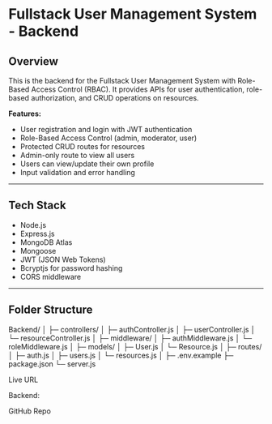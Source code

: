 # Fullstack User Management System - Backend

## Overview
This is the backend for the Fullstack User Management System with Role-Based Access Control (RBAC). It provides APIs for user authentication, role-based authorization, and CRUD operations on resources.

**Features:**
- User registration and login with JWT authentication
- Role-Based Access Control (admin, moderator, user)
- Protected CRUD routes for resources
- Admin-only route to view all users
- Users can view/update their own profile
- Input validation and error handling

---

## Tech Stack
- Node.js
- Express.js
- MongoDB Atlas
- Mongoose
- JWT (JSON Web Tokens)
- Bcryptjs for password hashing
- CORS middleware

---

## Folder Structure

Backend/
│
├─ controllers/
│ ├─ authController.js
│ ├─ userController.js
│ └─ resourceController.js
│
├─ middleware/
│ ├─ authMiddleware.js
│ └─ roleMiddleware.js
│
├─ models/
│ ├─ User.js
│ └─ Resource.js
│
├─ routes/
│ ├─ auth.js
│ ├─ users.js
│ └─ resources.js
│
├─ .env.example
├─ package.json
└─ server.js

Live URL

Backend: 

GitHub Repo

